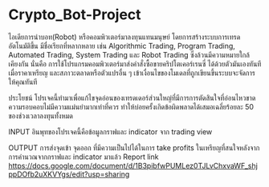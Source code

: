 ﻿# Crypto_Bot-Project

ไอเดียการนำบอท(Robot) หรือคอมพิวเตอร์มาลงทุนแทนมนุษย์ โดยการสร้างระบบการเทรดอัตโนมัติขึ้น มีชื่อเรียกที่หลากหลาย เช่น Algorithmic Trading, Program Trading, Automated Trading, System Trading และ Robot Trading ซึ่งล้วนมีความหมายใกล้เคียงกัน นั่นคือ การใช้โปรแกรมคอมพิวเตอร์มาส่งคำสั่งซื้อขายคริปโตเคอร์เรนซี่ ได้ด้วยตัวมันเองทันที เมื่อราคาเหรียญ และสภาวะตลาดหรือตัวแปรอื่น ๆ เข้าเงื่อนไขของโมเดลที่ถูกเขียนขึ้นระบบจะจัดการให้คุณทันที

ประโยชน์
โปรเจคนี้ทำมาเพื่อแก้ไขจุดอ่อนของเทรดเดอร์ส่วนใหญ่ที่มีการการตัดสินใจที่อ่อนไหวขาดความรอบคอบไม่มีความแม่นยำมากเท่าที่ควร ทำให้บ่อยครั้งเกิดข้อผิดพลาดได้เสมอเฉลี่ยร้อยละ 50 ของช่วงเวลาลงทุนทั้งหมด

INPUT
อินพุทของโปรเจคนี้คือข้อมูลกราฟและ indicator จาก trading view

OUTPUT
การส่งจุดเข้า จุดออก ที่มีความเป็นไปได้ในการ take profits ในเหรียญที่สนใจหลังจากการคำนวณจากกราฟและ indicator มาแล้ว
Report link https://docs.google.com/document/d/1B3pibfwPUMLez0TJLvChxvaWF_shjppDOfb2uXKVYgs/edit?usp=sharing

